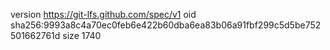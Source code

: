 version https://git-lfs.github.com/spec/v1
oid sha256:9993a8c4a70ec0feb6e422b60dba6ea83b06a91fbf299c5d5be752501662761d
size 1740
